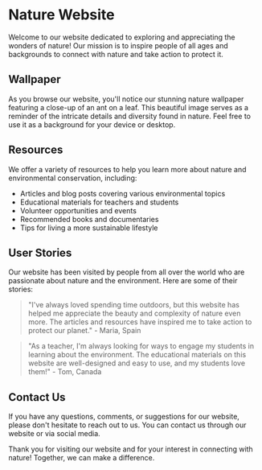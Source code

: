 <!--font:Orbitron-->

# Nature Website

<!--font:Barlow Condensed-->

Welcome to our website dedicated to exploring and appreciating the wonders of nature! Our mission is to inspire people of all ages and backgrounds to connect with nature and take action to protect it.

## Wallpaper

As you browse our website, you'll notice our stunning nature wallpaper featuring a close-up of an ant on a leaf. This beautiful image serves as a reminder of the intricate details and diversity found in nature. Feel free to use it as a background for your device or desktop.

## Resources

We offer a variety of resources to help you learn more about nature and environmental conservation, including:

-   Articles and blog posts covering various environmental topics
-   Educational materials for teachers and students
-   Volunteer opportunities and events
-   Recommended books and documentaries
-   Tips for living a more sustainable lifestyle

## User Stories

Our website has been visited by people from all over the world who are passionate about nature and the environment. Here are some of their stories:

> "I've always loved spending time outdoors, but this website has helped me appreciate the beauty and complexity of nature even more. The articles and resources have inspired me to take action to protect our planet." - Maria, Spain

> "As a teacher, I'm always looking for ways to engage my students in learning about the environment. The educational materials on this website are well-designed and easy to use, and my students love them!" - Tom, Canada

## Contact Us

If you have any questions, comments, or suggestions for our website, please don't hesitate to reach out to us. You can contact us through our website or via social media.

Thank you for visiting our website and for your interest in connecting with nature! Together, we can make a difference.

<!--

Write me content for website with wallpaper which alt text is:

"A close-up of an ant on a leaf"

The name/title of the page should not be 1:1 copy of the alt text but rather a real content of the website which is using this wallpaper.

- Use markdown format
- Start with heading
- Heading should be short and concise
- The content should look like a real website
- The website should not be about the wallpaper, wallpaper is just a related background
- Heading should be contain work "wallpaper" or "background"
- Include real sections like references, contact, user stories, etc. use things relevant to the page purpose.
- Feel free to use structure like headings, bullets, numbering, blockquotes, paragraphs, horizontal lines, etc.
- You can use formatting like bold or _italic_
- You can include UTF-8 emojis
- Links should be only #hash anchors (and you can refer to the document itself)
- Do not include images


---


# Nature Wallpaper: A Close-Up of an Ant on a Leaf

Welcome to our website dedicated to nature lovers! Our website offers a wide range of resources for those who want to learn more about the wonders of nature and how to protect it. We believe that by appreciating the beauty of nature, we can inspire others to take action and make a positive impact on our planet.

## Our Mission

Our mission is to promote environmental awareness and encourage sustainable practices through education and advocacy. We aim to provide accessible and engaging resources for people of all ages and backgrounds to learn about the importance of preserving our natural world.

## Wallpaper

Our nature wallpaper featuring a close-up of an ant on a leaf is a beautiful addition to any device or desktop background. The intricate details of the ant and the leaf create a stunning visual that reminds us of the diversity and complexity of the natural world.

## Resources

We offer a variety of resources for those interested in learning more about nature and environmental conservation. Some of our resources include:

- Articles and blog posts on various environmental topics
- Educational materials for teachers and students
- Volunteer opportunities and events
- Recommended books and documentaries
- Tips for living a more sustainable lifestyle

## User Stories

Our website has been visited by people from all over the world who are passionate about nature and the environment. Here are some of their stories:

> "I found this website when I was looking for ways to reduce my carbon footprint. The resources here have been incredibly helpful in making small changes in my daily life that add up to a big impact." - Sarah, USA

> "As a teacher, I'm always looking for new ways to engage my students in learning about the environment. The educational materials on this website are well-designed and easy to use, and my students love them!" - Tom, Canada

## Contact Us

If you have any questions, comments, or suggestions for our website, please don't hesitate to reach out to us. You can contact us through our website or via social media.

Thank you for visiting our website and for your interest in nature conservation! Together, we can make a difference.


---


Heading should not include word "wallpaper". The website should not be about the wallpaper itself, wallpaper is just a related background, rewrite whole content.


---


# Discover the Beauty of Nature with Our Website

Welcome to our website dedicated to exploring and appreciating the wonders of nature! Our mission is to inspire people of all ages and backgrounds to connect with nature and take action to protect it.

## Wallpaper

As you browse our website, you'll notice our stunning nature wallpaper featuring a close-up of an ant on a leaf. This beautiful image serves as a reminder of the intricate details and diversity found in nature. Feel free to use it as a background for your device or desktop.

## Resources

We offer a variety of resources to help you learn more about nature and environmental conservation, including:

- Articles and blog posts covering various environmental topics
- Educational materials for teachers and students
- Volunteer opportunities and events
- Recommended books and documentaries
- Tips for living a more sustainable lifestyle

## User Stories

Our website has been visited by people from all over the world who are passionate about nature and the environment. Here are some of their stories:

> "I've always loved spending time outdoors, but this website has helped me appreciate the beauty and complexity of nature even more. The articles and resources have inspired me to take action to protect our planet." - Maria, Spain

> "As a teacher, I'm always looking for ways to engage my students in learning about the environment. The educational materials on this website are well-designed and easy to use, and my students love them!" - Tom, Canada

## Contact Us

If you have any questions, comments, or suggestions for our website, please don't hesitate to reach out to us. You can contact us through our website or via social media.

Thank you for visiting our website and for your interest in connecting with nature! Together, we can make a difference.

-->
